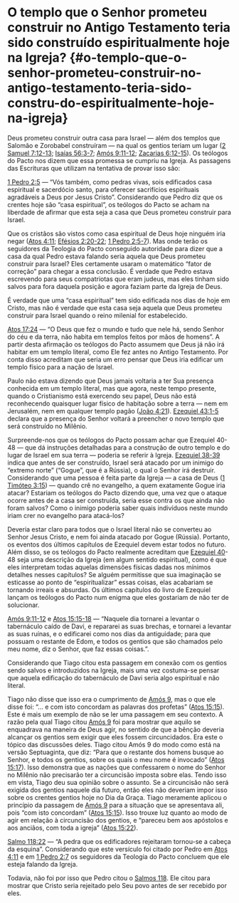 # O templo que o Senhor prometeu construir no Antigo Testamento teria sido construído espiritualmente hoje na Igreja? {#o-templo-que-o-senhor-prometeu-construir-no-antigo-testamento-teria-sido-constru-do-espiritualmente-hoje-na-igreja}

Deus prometeu construir outra casa para Israel — além dos templos que Salomão e Zorobabel construíram — na qual os gentios teriam um lugar ([2 Samuel 7:12-13](http://bibliaonline.com.br/acf/2sm/7/12-13); [Isaías 56:3-7](http://bibliaonline.com.br/acf/is/56/3-7); [Amós 9:11-12](http://bibliaonline.com.br/acf/am/9/11-12); [Zacarias 6:12-15](http://bibliaonline.com.br/acf/zc/6/12-15)). Os teólogos do Pacto nos dizem que essa promessa se cumpriu na Igreja. As passagens das Escrituras que utilizam na tentativa de provar isso são:

[1 Pedro 2:5](http://bibliaonline.com.br/acf/1pe/2/5) — “Vós também, como pedras vivas, sois edificados casa espiritual e sacerdócio santo, para oferecer sacrifícios espirituais agradáveis a Deus por Jesus Cristo”. Considerando que Pedro diz que os crentes hoje são “casa espiritual”, os teólogos do Pacto se acham na liberdade de afirmar que esta seja a casa que Deus prometeu construir para Israel.

Que os cristãos são vistos como casa espiritual de Deus hoje ninguém iria negar ([Atos 4:11](http://bibliaonline.com.br/acf/atos/4/11); [Efésios 2:20-22](http://bibliaonline.com.br/acf/ef/2/20-22); [1 Pedro 2:5-7](http://bibliaonline.com.br/acf/1pe/2/5-7)). Mas onde terão os seguidores da Teologia do Pacto conseguido autoridade para dizer que a casa da qual Pedro estava falando seria aquela que Deus prometeu construir para Israel? Eles certamente usaram o matemático “fator de correção” para chegar a essa conclusão. É verdade que Pedro estava escrevendo para seus compatriotas que eram judeus, mas eles tinham sido salvos para fora daquela posição e agora faziam parte da Igreja de Deus.

É verdade que uma “casa espiritual” tem sido edificada nos dias de hoje em Cristo, mas não é verdade que esta casa seja aquela que Deus prometeu construir para Israel quando o reino milenial for estabelecido.

[Atos 17:24](http://bibliaonline.com.br/acf/atos/17/24) — “O Deus que fez o mundo e tudo que nele há, sendo Senhor do céu e da terra, não habita em templos feitos por mãos de homens”. A partir desta afirmação os teólogos do Pacto assumem que Deus já não irá habitar em um templo literal, como Ele fez antes no Antigo Testamento. Por conta disso acreditam que seria um erro pensar que Deus iria edificar um templo físico para a nação de Israel.

Paulo não estava dizendo que Deus jamais voltaria a ter Sua presença conhecida em um templo literal, mas que agora, neste tempo presente, quando o Cristianismo está exercendo seu papel, Deus não está reconhecendo quaisquer lugar físico de habitação sobre a terra — nem em Jerusalém, nem em qualquer templo pagão ([João 4:21](http://bibliaonline.com.br/acf/jo/4/21)). [Ezequiel 43:1-5](http://bibliaonline.com.br/acf/ez/43/1-5) declara que a presença do Senhor voltará a preencher o novo templo que será construído no Milênio.

Surpreende-nos que os teólogos do Pacto possam achar que Ezequiel 40-48 — que dá instruções detalhadas para a construção de outro templo e do lugar de Israel em sua terra — poderia se referir à Igreja. [Ezequiel 38-39](http://bibliaonline.com.br/acf/ez/38/-39) indica que antes de ser construído, Israel será atacado por um inimigo do “extremo norte” (“Gogue”, que é a Rússia), o qual o Senhor irá destruir. Considerando que uma pessoa é feita parte da Igreja — a casa de Deus ([1 Timóteo 3:15](http://bibliaonline.com.br/acf/1tm/3/15)) — quando crê no evangelho, a quem exatamente Gogue iria atacar? Estariam os teólogos do Pacto dizendo que, uma vez que o ataque ocorre antes de a casa ser construída, seria esse contra os que ainda não foram salvos? Como o inimigo poderia saber quais indivíduos neste mundo iriam crer no evangelho para atacá-los?

Deveria estar claro para todos que o Israel literal não se converteu ao Senhor Jesus Cristo, e nem foi ainda atacado por Gogue (Rússia). Portanto, os eventos dos últimos capítulos de Ezequiel devem estar todos no futuro. Além disso, se os teólogos do Pacto realmente acreditam que [Ezequiel 40](http://bibliaonline.com.br/acf/ez/40)-48 seja uma descrição da Igreja (em algum sentido espiritual), como é que eles interpretam todas aquelas dimensões físicas dadas nos mínimos detalhes nesses capítulos? Se alguém permitisse que sua imaginação se esticasse ao ponto de “espiritualizar” essas coisas, elas acabariam se tornando irreais e absurdas. Os últimos capítulos do livro de Ezequiel lançam os teólogos do Pacto num enigma que eles gostariam de não ter de solucionar.

[Amós 9:11-12](http://bibliaonline.com.br/acf/am/9/11-12) e [Atos 15:15-18](http://bibliaonline.com.br/acf/atos/15/15-18) — “Naquele dia tornarei a levantar o tabernáculo caído de Davi, e repararei as suas brechas, e tornarei a levantar as suas ruínas, e o edificarei como nos dias da antiguidade; para que possuam o restante de Edom, e todos os gentios que são chamados pelo meu nome, diz o Senhor, que faz essas coisas.”.

Considerando que Tiago citou esta passagem em conexão com os gentios sendo salvos e introduzidos na Igreja, mais uma vez costuma-se pensar que aquela edificação do tabernáculo de Davi seria algo espiritual e não literal.

Tiago não disse que isso era o cumprimento de [Amós 9](http://bibliaonline.com.br/acf/am/9), mas o que ele disse foi: “... e com isto concordam as palavras dos profetas” ([Atos 15:15](http://bibliaonline.com.br/acf/atos/15/15)). Este é mais um exemplo de não se ler uma passagem em seu contexto. A razão pela qual Tiago citou [Amós 9](http://bibliaonline.com.br/acf/am/9) foi para mostrar que aquilo se enquadrava na maneira de Deus agir, no sentido de que a bênção deveria alcançar os gentios sem exigir que eles fossem circuncidados. Era este o tópico das discussões deles. Tiago citou Amós 9 do modo como está na versão Septuaginta, que diz: “Para que o restante dos homens busque ao Senhor, e todos os gentios, sobre os quais o meu nome é invocado” ([Atos 15:17](http://bibliaonline.com.br/acf/atos/15/17)). Isso demonstra que as nações que confessarem o nome do Senhor no Milênio não precisarão ter a circuncisão imposta sobre elas. Tendo isso em vista, Tiago deu sua opinião sobre o assunto. Se a circuncisão não será exigida dos gentios naquele dia futuro, então eles não deveriam impor isso sobre os crentes gentios hoje no Dia da Graça. Tiago meramente aplicou o princípio da passagem de [Amós 9](http://bibliaonline.com.br/acf/am/9) para a situação que se apresentava ali, pois “com isto concordam” ([Atos 15:15](http://bibliaonline.com.br/acf/atos/15/15)). Isso trouxe luz quanto ao modo de agir em relação à circuncisão dos gentios, e “pareceu bem aos apóstolos e aos anciãos, com toda a igreja” ([Atos 15:22](http://bibliaonline.com.br/acf/atos/15/22)).

[Salmo 118:22](http://bibliaonline.com.br/acf/sl/118/22) — “A pedra que os edificadores rejeitaram tornou-se a cabeça da esquina”. Considerando que este versículo foi citado por Pedro em [Atos 4:11](http://bibliaonline.com.br/acf/atos/4/11) e em [1 Pedro 2:7](http://bibliaonline.com.br/acf/1pe/2/7) os seguidores da Teologia do Pacto concluem que ele esteja falando da Igreja.

Todavia, não foi por isso que Pedro citou o [Salmos 118](http://bibliaonline.com.br/acf/sl/118). Ele citou para mostrar que Cristo seria rejeitado pelo Seu povo antes de ser recebido por eles.